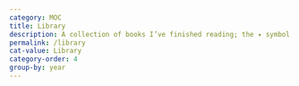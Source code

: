```yaml
---
category: MOC
title: Library
description: A collection of books I’ve finished reading; the ✦ symbol highlights my favorite ones. Check my <a href="/antilibrary">AntiLibrary</a> for the (inevitably much longer) list of books I have yet to read.
permalink: /library
cat-value: Library
category-order: 4
group-by: year
---
```


